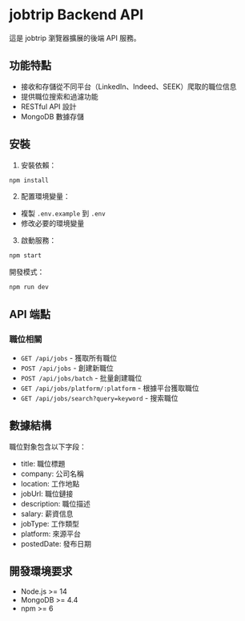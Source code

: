 # jobtrip Backend API

這是 jobtrip 瀏覽器擴展的後端 API 服務。

## 功能特點

- 接收和存儲從不同平台（LinkedIn、Indeed、SEEK）爬取的職位信息
- 提供職位搜索和過濾功能
- RESTful API 設計
- MongoDB 數據存儲

## 安裝

1. 安裝依賴：
```bash
npm install
```

2. 配置環境變量：
- 複製 `.env.example` 到 `.env`
- 修改必要的環境變量

3. 啟動服務：
```bash
npm start
```

開發模式：
```bash
npm run dev
```

## API 端點

### 職位相關

- `GET /api/jobs` - 獲取所有職位
- `POST /api/jobs` - 創建新職位
- `POST /api/jobs/batch` - 批量創建職位
- `GET /api/jobs/platform/:platform` - 根據平台獲取職位
- `GET /api/jobs/search?query=keyword` - 搜索職位

## 數據結構

職位對象包含以下字段：
- title: 職位標題
- company: 公司名稱
- location: 工作地點
- jobUrl: 職位鏈接
- description: 職位描述
- salary: 薪資信息
- jobType: 工作類型
- platform: 來源平台
- postedDate: 發布日期

## 開發環境要求

- Node.js >= 14
- MongoDB >= 4.4
- npm >= 6 